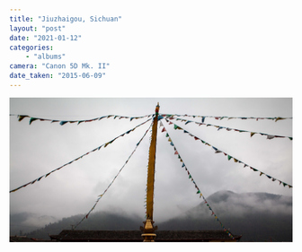 ```yaml
---
title: "Jiuzhaigou, Sichuan"
layout: "post" 
date: "2021-01-12"
categories: 
    - "albums"
camera: "Canon 5D Mk. II"
date_taken: "2015-06-09"
---
```


![jiuzhaigou](/images/jiuzhaigou2.jpg)